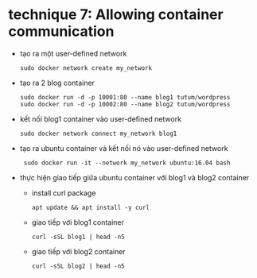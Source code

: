 # technique 7: Allowing container communication

- tạo ra một user-defined network
  ```shell
  sudo docker network create my_network
  ```

- tạo ra 2 blog container
  ```shell
  sudo docker run -d -p 10001:80 --name blog1 tutum/wordpress
  sudo docker run -d -p 10002:80 --name blog2 tutum/wordpress
  ```

- kết nối blog1 container vào user-defined network
  ```shell
  sudo docker network connect my_network blog1
  ```

- tạo ra ubuntu container và kết nối nó vào user-defined network
  ```shell
   sudo docker run -it --network my_network ubuntu:16.04 bash
  ```

- thực hiện giao tiếp giữa ubuntu container với blog1 và blog2 container
  - install curl package
    ```shell
    apt update && apt install -y curl
    ```
  - giao tiếp với blog1 container
    ```shell
    curl -sSL blog1 | head -n5
    ```
  - giao tiếp với blog2 container
    ```shell
    curl -sSL blog2 | head -n5
    ```

